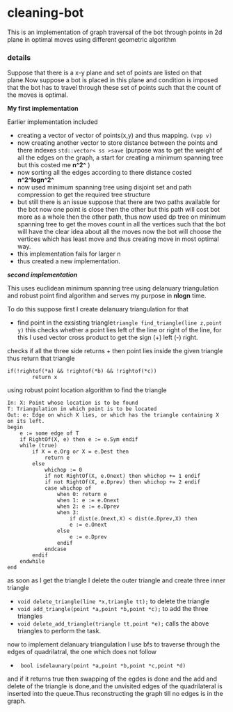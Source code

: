 # cleaning-bot 

This is an implementation of graph traversal of the bot through points in 2d plane in optimal moves using different geometric algorithm

### details

Suppose that there is a x-y plane and set of points are listed on that plane.Now suppose a bot is placed in this plane and condition is imposed that the bot has to travel through these set of points such that the count of the moves is optimal.

**My first implementation**

Earlier implementation included 


* creating a vector of vector of points(x,y) and thus mapping.
```(vpp v)```
* now creating another vector to store distance between the points and there indexes ```std::vector< ss >save```
(purpose was to get the weight of all the edges on the graph, a start for creating a minimum spanning tree but this costed me **n^2^** )
* now sorting all the edges according to there distance costed **n^2^logn^2^**
* now used minimum spanning tree using disjoint set and path compression to get the required tree structure 
* but still there is an issue suppose that there are two paths available for the bot now one point is close then the other but this path will cost bot more as a whole then the other path, thus now used dp tree on minimum spanning tree to get the moves count in all the vertices such that the bot will have the clear idea about all the moves now the bot will choose the vertices which has least move and thus creating move in most optimal way.
* this implementation fails for larger n 
* thus created a new implementation.

***second implementation***

This uses euclidean minimum spanning tree using delanuary triangulation and robust point find algorithm and serves my purpose in **nlogn** time.

To do this suppose first I create delanuary triangulation for that 
* find point in the exsisting triangle```triangle find_triangle(line z,point y)``` this checks whether a point lies left of the line or right of the line, for this I used vector cross product to get the sign (+) left (-) right.

checks if all the three side returns + then point lies inside the given triangle thus return that triangle 
``` 
if(!rightof(*a) && !rightof(*b) && !rightof(*c))
		return x
```
using robust point location algorithm to find the triangle
```Function: BF Locate
In: X: Point whose location is to be found
T: Triangulation in which point is to be located
Out: e: Edge on which X lies, or which has the triangle containing X
on its left.
begin
    e := some edge of T
    if RightOf(X, e) then e := e.Sym endif
    while (true)
        if X = e.Org or X = e.Dest then
            return e
        else
            whichop := 0
            if not RightOf(X, e.Onext) then whichop += 1 endif
            if not RightOf(X, e.Dprev) then whichop += 2 endif
            case whichop of
                when 0: return e
                when 1: e := e.Onext
                when 2: e := e.Dprev
                when 3:
                    if dist(e.Onext,X) < dist(e.Dprev,X) then
                    e := e.Onext
                else
                    e := e.Dprev
                endif
            endcase
        endif
    endwhile
end
```

 as soon as I get the triangle I delete the outer triangle and create three inner triangle
+ ```void delete_triangle(line *x,triangle tt);```  to delete the triangle
+ ```void add_triangle(point *a,point *b,point *c);``` to add the three triangles
+ ```void delete_add_triangle(triangle tt,point *e);``` calls the above triangles to perform the task.

now to implement delanuary triangulation I use bfs to traverse through the edges of quadrilatral, the one which does not follow
+ ``` bool isdelaunary(point *a,point *b,point *c,point *d)``` 

and if it returns true then swapping of the egdes is done and the add and delete of the triangle is done,and the unvisited edges of the quadrilateral is inserted into the queue.Thus reconstructing the graph till no edges is in the graph.
